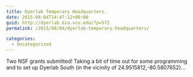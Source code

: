 ```yaml
---
title: Dyerlab Temporary Headquarters.
date: 2015-08-04T14:47:12+00:00
guid: http://dyerlab.bio.vcu.edu/?p=572
permalink: /2015/08/04/dyerlab-temporary-headquarters/

categories:
  - Uncategorized
---
```

Two NSF grants submitted!  Taking a bit of time out for some programming and to set up Dyerlab South (in the vicinity of 24.9515812,-80.5807652)&#8230;

&nbsp;

&nbsp;